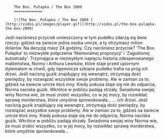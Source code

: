 
        The Box. Pułapka / The Box 2009 
        =============
        
        [![The Box. Pułapka / The Box 2009 ](http://vidos.pl/images/player.gif)](http://vidos.pl/the-box-pulapka-the-box-2009)
        
        
 Jeśli naciśniesz przycisk umieszczony w tym pudełku zdarzą się dwie rzeczy: gdzieś na świecie jedna osoba umrze, a ty otrzymasz milion dolarów. Na decyzję masz 24 godziny. Czy naciśniesz przycisk? 'The Box. Pułapka' to niezwykłe połączenia 'Niemoralnej propozycji' i 'Zagubionej autostrady'. Trzymająca w niezwykłym napięciu historia zdesperowanego małżeństwa, Normy i Arthura Lewisów, które staje przed upiornym dylematem w chwili, gdy tajemnicze szklane pudełko trafia na próg ich drzwi. Jeśli nacisną guzik znajdujący się wewnątrz, otrzymają dość pieniędzy, by rozwiązać wszystkie swoje problemy. Ale w zamian za to, gdzieś na świecie umrze ktoś inny. Kiedy pokusa staje się nie do odparcia, Norma naciska guzik. Wkrótce w pobliżu padają strzały. Świadoma swojej winy Norma wie, że musi zrobić wszystko, co w jej mocy, by rozwikłać sprawę morderstwa, które umyślnie sprowokowała...  ... ich drzwi. Jeśli nacisną guzik znajdujący się wewnątrz, otrzymają dość pieniędzy, by rozwiązać wszystkie swoje problemy. Ale w zamian za to, gdzieś na świecie umrze ktoś inny. Kiedy pokusa staje się nie do odparcia, Norma naciska guzik. Wkrótce w pobliżu padają strzały. Świadoma swojej winy Norma wie, że musi zrobić wszystko, co w jej mocy, by rozwikłać sprawę morderstwa, które umyślnie sprowokowała...
    